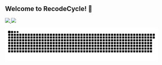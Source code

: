 ##  Welcome to RecodeCycle! 👋



 <div>
  <a href="https://github.com/RecodeCycle">
  <img height="180em" src="https://github-readme-stats.vercel.app/api?username=RecodeCycle&show_icons=true&theme=merko&include_all_commits=true&count_private=true"/>
  <img height="180em" src="https://github-readme-stats.vercel.app/api/top-langs/?username=RecodeCycle&layout=compact&langs_count=7&theme=dark"/>
</div>
     






 ![Snake animation](https://github.com/RecodeCycle/RecodeCycle/blob/output/github-contribution-grid-snake.svg)
     
</div>
